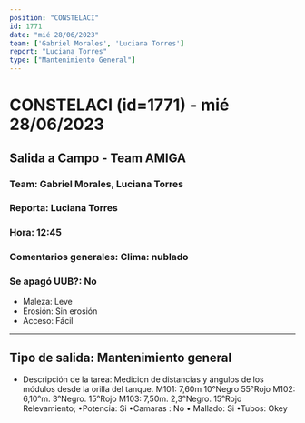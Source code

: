 ```yaml
---
position: "CONSTELACI"
id: 1771
date: "mié 28/06/2023"
team: ['Gabriel Morales', 'Luciana Torres']
report: "Luciana Torres"
type: ["Mantenimiento General"]
---
```


# CONSTELACI (id=1771) - mié 28/06/2023
## Salida a Campo - Team AMIGA
### Team: Gabriel Morales, Luciana Torres
### Reporta: Luciana Torres
### Hora: 12:45
### Comentarios generales: Clima: nublado 
### Se apagó UUB?: No 
- Maleza: Leve
- Erosión: Sin erosión
- Acceso: Fácil
---------
## Tipo de salida: Mantenimiento general
   - Descripción de la tarea: Medicion de distancias y ángulos de los módulos desde la orilla del tanque. 
M101: 7,60m 10°Negro 55°Rojo
M102: 6,10°m. 3°Negro.  15°Rojo 
M103: 7,50m.  2,3°Negro. 15°Rojo 
Relevamiento; 
•Potencia: Si
•Camaras : No
• Mallado: Si 
•Tubos: Okey

